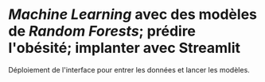 # *Machine Learning* avec des modèles de *Random Forests*; prédire l'obésité; implanter avec Streamlit 

Déploiement de l'interface pour entrer les données et lancer les modèles.
